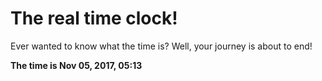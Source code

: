 # The real time clock!

Ever wanted to know what the time is? Well, your journey is about to end!

**The time is Nov 05, 2017, 05:13**